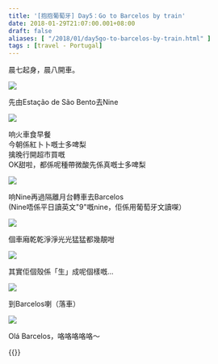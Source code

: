 ```yaml
---
title: '[抱抱葡萄牙] Day5：Go to Barcelos by train'
date: 2018-01-29T21:07:00.001+08:00
draft: false
aliases: [ "/2018/01/day5go-to-barcelos-by-train.html" ]
tags : [travel - Portugal]
---
```


晨七起身，晨八開車。  

![](/images/portugal5a1.jpg)

先由Estação de São Bento去Nine  

![](/images/portugal5a2.jpg)

响火車食早餐  
今朝係紅卜卜嘅士多啤梨  
擒晚行開超市買嘅  
OK甜啦，都係呢種帶微酸先係真嘅士多啤梨  

![](/images/portugal5a3.jpg)

响Nine再過隔離月台轉車去Barcelos  
(Nine唔係平日讀英文"9"嘅nine，佢係用葡萄牙文讀㗎）  

![](/images/portugal5a4.jpg)

個車廂乾乾淨淨光光猛猛都幾靚咁  

![](/images/portugal5a5.jpg)

其實佢個殼係「生」成呢個樣嘅...  

![](/images/portugal5a.jpg)

到Barcelos喇（落車）  

![](/images/portugal5a6.jpg)

Olá Barcelos，咯咯咯咯咯～  
  
  

{{<portugal>}}  
